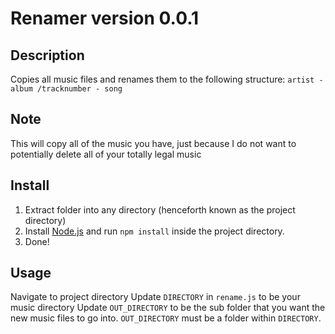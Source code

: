 # Renamer version 0.0.1

## Description ##
Copies all music files and renames them to the following structure:
`artist - album /tracknumber - song`

## Note ##
This will copy all of the music you have, just because I do not want to potentially delete all of your totally legal music

## Install ##
1. Extract folder into any directory (henceforth known as the project directory)
2. Install [Node.js](http://nodejs.org) and run `npm install` inside the project directory.
3. Done!

## Usage ##
Navigate to project directory
Update `DIRECTORY` in `rename.js` to be your music directory
Update `OUT_DIRECTORY` to be the sub folder that you want the new music files to go into. `OUT_DIRECTORY` must be a folder within `DIRECTORY`.